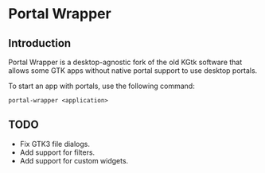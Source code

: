 # Portal Wrapper

## Introduction

Portal Wrapper is a desktop-agnostic fork of the old KGtk software that allows
some GTK apps without native portal support to use desktop portals.

To start an app with portals, use the following command:

    portal-wrapper <application>

## TODO

- Fix GTK3 file dialogs.
- Add support for filters.
- Add support for custom widgets.
